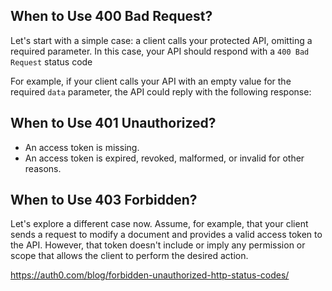 ## When to Use 400 Bad Request?

Let's start with a simple case: a client calls your protected API, omitting a required parameter. In this case, your API should respond with a `400 Bad Request` status code

For example, if your client calls your API with an empty value for the required `data` parameter, the API could reply with the following response:

## When to Use 401 Unauthorized?

- An access token is missing.
- An access token is expired, revoked, malformed, or invalid for other reasons.

## When to Use 403 Forbidden?

Let's explore a different case now. Assume, for example, that your client sends a request to modify a document and provides a valid access token to the API. However, that token doesn't include or imply any permission or scope that allows the client to perform the desired action.


https://auth0.com/blog/forbidden-unauthorized-http-status-codes/
